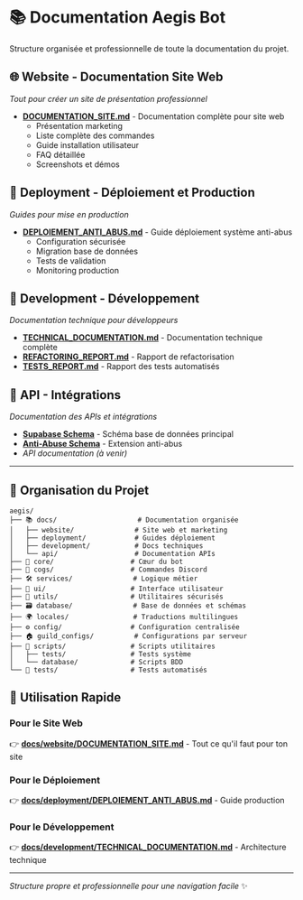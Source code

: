 # 📚 Documentation Aegis Bot

Structure organisée et professionnelle de toute la documentation du projet.

## 🌐 **Website - Documentation Site Web**
*Tout pour créer un site de présentation professionnel*

- **[DOCUMENTATION_SITE.md](website/DOCUMENTATION_SITE.md)** - Documentation complète pour site web
  - Présentation marketing
  - Liste complète des commandes  
  - Guide installation utilisateur
  - FAQ détaillée
  - Screenshots et démos

## 🚀 **Deployment - Déploiement et Production**
*Guides pour mise en production*

- **[DEPLOIEMENT_ANTI_ABUS.md](deployment/DEPLOIEMENT_ANTI_ABUS.md)** - Guide déploiement système anti-abus
  - Configuration sécurisée
  - Migration base de données
  - Tests de validation
  - Monitoring production

## 🔧 **Development - Développement**
*Documentation technique pour développeurs*

- **[TECHNICAL_DOCUMENTATION.md](development/TECHNICAL_DOCUMENTATION.md)** - Documentation technique complète
- **[REFACTORING_REPORT.md](development/REFACTORING_REPORT.md)** - Rapport de refactorisation
- **[TESTS_REPORT.md](development/TESTS_REPORT.md)** - Rapport des tests automatisés

## 🔌 **API - Intégrations**
*Documentation des APIs et intégrations*

- **[Supabase Schema](../database/supabase_schema.sql)** - Schéma base de données principal
- **[Anti-Abuse Schema](../database/supabase_schema_anti_abuse.sql)** - Extension anti-abus
- *API documentation (à venir)*

---

## 📁 **Organisation du Projet**

```
aegis/
├── 📚 docs/                    # Documentation organisée
│   ├── website/               # Site web et marketing
│   ├── deployment/            # Guides déploiement  
│   ├── development/           # Docs techniques
│   └── api/                   # Documentation APIs
├── 🤖 core/                   # Cœur du bot
├── 🧩 cogs/                   # Commandes Discord
├── 🛠️ services/               # Logique métier
├── 🎨 ui/                     # Interface utilisateur
├── 🔧 utils/                  # Utilitaires sécurisés
├── 🗃️ database/               # Base de données et schémas
├── 🌍 locales/                # Traductions multilingues  
├── ⚙️ config/                 # Configuration centralisée
├── 🏠 guild_configs/          # Configurations par serveur
├── 📜 scripts/                # Scripts utilitaires
│   ├── tests/                # Tests système
│   └── database/             # Scripts BDD
└── 🧪 tests/                  # Tests automatisés
```

## 🎯 **Utilisation Rapide**

### Pour le Site Web
👉 **[docs/website/DOCUMENTATION_SITE.md](website/DOCUMENTATION_SITE.md)** - Tout ce qu'il faut pour ton site

### Pour le Déploiement  
👉 **[docs/deployment/DEPLOIEMENT_ANTI_ABUS.md](deployment/DEPLOIEMENT_ANTI_ABUS.md)** - Guide production

### Pour le Développement
👉 **[docs/development/TECHNICAL_DOCUMENTATION.md](development/TECHNICAL_DOCUMENTATION.md)** - Architecture technique

---

*Structure propre et professionnelle pour une navigation facile* ✨